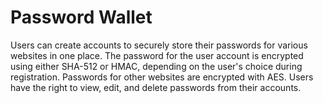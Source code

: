 # Password Wallet
Users can create accounts to securely store their passwords for various websites in one place. The password for the user account is encrypted using either SHA-512 or HMAC, depending on the user's choice during registration. Passwords for other websites are encrypted with AES. Users have the right to view, edit, and delete passwords from their accounts.
